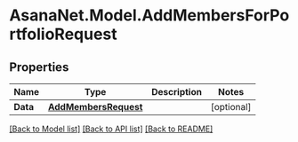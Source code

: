# AsanaNet.Model.AddMembersForPortfolioRequest

## Properties

Name | Type | Description | Notes
------------ | ------------- | ------------- | -------------
**Data** | [**AddMembersRequest**](AddMembersRequest.md) |  | [optional] 

[[Back to Model list]](../README.md#documentation-for-models) [[Back to API list]](../README.md#documentation-for-api-endpoints) [[Back to README]](../README.md)

